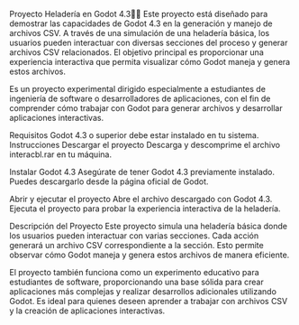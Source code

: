 Proyecto Heladería en Godot 4.3🍦🍧
Este proyecto está diseñado para demostrar las capacidades de Godot 4.3 en la generación y manejo de archivos CSV. A través de una simulación de una heladería básica, los usuarios pueden interactuar con diversas secciones del proceso y generar archivos CSV relacionados. El objetivo principal es proporcionar una experiencia interactiva que permita visualizar cómo Godot maneja y genera estos archivos.

Es un proyecto experimental dirigido especialmente a estudiantes de ingeniería de software o desarrolladores de aplicaciones, con el fin de comprender cómo trabajar con Godot para generar archivos y desarrollar aplicaciones interactivas.

Requisitos
Godot 4.3 o superior debe estar instalado en tu sistema.
Instrucciones
Descargar el proyecto
Descarga y descomprime el archivo interacbl.rar en tu máquina.

Instalar Godot 4.3
Asegúrate de tener Godot 4.3 previamente instalado. Puedes descargarlo desde la página oficial de Godot.

Abrir y ejecutar el proyecto
Abre el archivo descargado con Godot 4.3. Ejecuta el proyecto para probar la experiencia interactiva de la heladería.

Descripción del Proyecto
Este proyecto simula una heladería básica donde los usuarios pueden interactuar con varias secciones. Cada acción generará un archivo CSV correspondiente a la sección. Esto permite observar cómo Godot maneja y genera estos archivos de manera eficiente.

El proyecto también funciona como un experimento educativo para estudiantes de software, proporcionando una base sólida para crear aplicaciones más complejas y realizar desarrollos adicionales utilizando Godot. Es ideal para quienes deseen aprender a trabajar con archivos CSV y la creación de aplicaciones interactivas.
